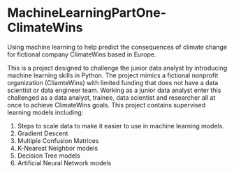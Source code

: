 # MachineLearningPartOne-ClimateWins
Using machine learning to help predict the consequences of climate change for fictional company ClimateWins based in Europe.

This is a project designed to challenge the junior data analyst by introducing machine learning skills in Python. The project mimics a fictional nonprofit organization (CliamteWins) with limited funding that does not have a data scientist or data engineer team. Working as a junior data analyst enter this challenged as a data analyst, trainee, data scientist and researcher all at once to achieve ClimateWins goals.
This project contains supervised learning models including:
  1) Steps to scale data to make it easier to use in machine learning models.
  2) Gradient Descent
  3) Multiple Confusion Matrices
  4) K-Nearest Neighbor models
  5) Decision Tree models
  6) Artificial Neural Network models
